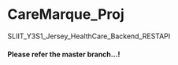 # CareMarque_Proj
SLIIT_Y3S1_Jersey_HealthCare_Backend_RESTAPI </br>
#### Please refer the master branch...!

